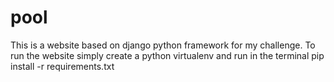 # pool
This is a website based on django python framework for my challenge. To run the website simply create a python virtualenv and run in the terminal pip install -r requirements.txt
